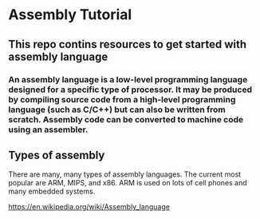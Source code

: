 # Assembly Tutorial

## This repo contins resources to get started with assembly language

### An assembly language is a low-level programming language designed for a specific type of processor. It may be produced by compiling source code from a high-level programming language (such as C/C++) but can also be written from scratch. Assembly code can be converted to machine code using an assembler.

## Types of assembly 


There are many, many types of assembly languages. The current most popular are ARM, MIPS, and x86. ARM is used on lots of cell phones and many embedded systems.

https://en.wikipedia.org/wiki/Assembly_language
